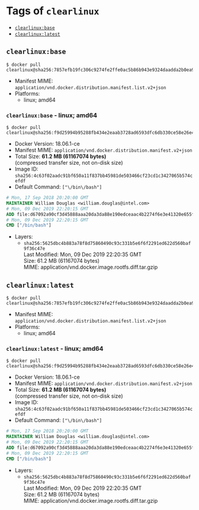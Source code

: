 <!-- THIS FILE IS GENERATED VIA './update-remote.sh' -->

# Tags of `clearlinux`

-	[`clearlinux:base`](#clearlinuxbase)
-	[`clearlinux:latest`](#clearlinuxlatest)

## `clearlinux:base`

```console
$ docker pull clearlinux@sha256:7857efb19fc306c9274fe2ffe0ac5b86b943e9324daadda2b0ea970665905b98
```

-	Manifest MIME: `application/vnd.docker.distribution.manifest.list.v2+json`
-	Platforms:
	-	linux; amd64

### `clearlinux:base` - linux; amd64

```console
$ docker pull clearlinux@sha256:f9d25994b95288fb434e2eaab3728ad6593dfc6db330ce58e26e47a85c357173
```

-	Docker Version: 18.06.1-ce
-	Manifest MIME: `application/vnd.docker.distribution.manifest.v2+json`
-	Total Size: **61.2 MB (61167074 bytes)**  
	(compressed transfer size, not on-disk size)
-	Image ID: `sha256:4c63f02aadc91bf650a11f837bb45981de503466cf23cd1c3427065b574cefdf`
-	Default Command: `["\/bin\/bash"]`

```dockerfile
# Mon, 17 Sep 2018 20:20:00 GMT
MAINTAINER William Douglas <william.douglas@intel.com>
# Mon, 09 Dec 2019 22:20:15 GMT
ADD file:d67092a90cf3d45888aaa20da3da88e190edceaac4b2274f6e3e41320e655fa6 in / 
# Mon, 09 Dec 2019 22:20:15 GMT
CMD ["/bin/bash"]
```

-	Layers:
	-	`sha256:5625dbc4b883a78f8d75860490c93c331b5e6f6f2291ed622d560baf9f36c47e`  
		Last Modified: Mon, 09 Dec 2019 22:20:35 GMT  
		Size: 61.2 MB (61167074 bytes)  
		MIME: application/vnd.docker.image.rootfs.diff.tar.gzip

## `clearlinux:latest`

```console
$ docker pull clearlinux@sha256:7857efb19fc306c9274fe2ffe0ac5b86b943e9324daadda2b0ea970665905b98
```

-	Manifest MIME: `application/vnd.docker.distribution.manifest.list.v2+json`
-	Platforms:
	-	linux; amd64

### `clearlinux:latest` - linux; amd64

```console
$ docker pull clearlinux@sha256:f9d25994b95288fb434e2eaab3728ad6593dfc6db330ce58e26e47a85c357173
```

-	Docker Version: 18.06.1-ce
-	Manifest MIME: `application/vnd.docker.distribution.manifest.v2+json`
-	Total Size: **61.2 MB (61167074 bytes)**  
	(compressed transfer size, not on-disk size)
-	Image ID: `sha256:4c63f02aadc91bf650a11f837bb45981de503466cf23cd1c3427065b574cefdf`
-	Default Command: `["\/bin\/bash"]`

```dockerfile
# Mon, 17 Sep 2018 20:20:00 GMT
MAINTAINER William Douglas <william.douglas@intel.com>
# Mon, 09 Dec 2019 22:20:15 GMT
ADD file:d67092a90cf3d45888aaa20da3da88e190edceaac4b2274f6e3e41320e655fa6 in / 
# Mon, 09 Dec 2019 22:20:15 GMT
CMD ["/bin/bash"]
```

-	Layers:
	-	`sha256:5625dbc4b883a78f8d75860490c93c331b5e6f6f2291ed622d560baf9f36c47e`  
		Last Modified: Mon, 09 Dec 2019 22:20:35 GMT  
		Size: 61.2 MB (61167074 bytes)  
		MIME: application/vnd.docker.image.rootfs.diff.tar.gzip
